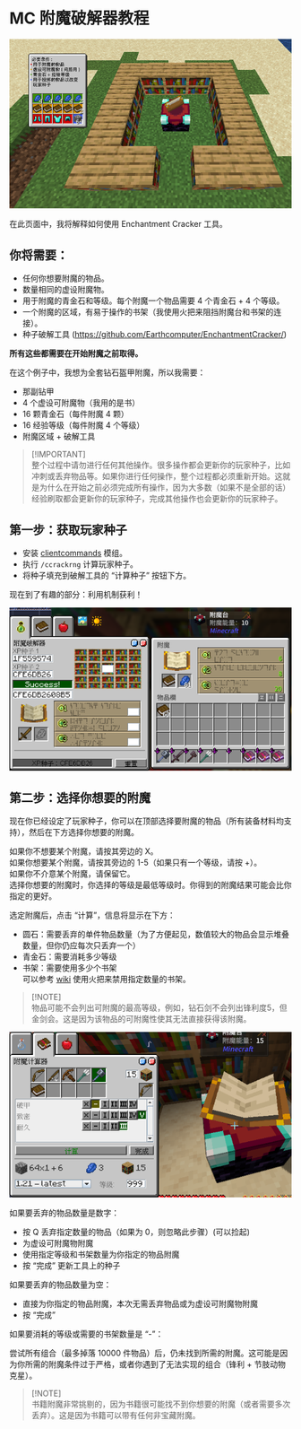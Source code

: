 # MC 附魔破解器教程

![](./img/RckQcaF.png)

在此页面中，我将解释如何使用 Enchantment Cracker 工具。

## 你将需要：

- 任何你想要附魔的物品。
- 数量相同的虚设附魔物。
- 用于附魔的青金石和等级。每个附魔一个物品需要 4 个青金石 + 4 个等级。
- 一个附魔的区域，有易于操作的书架（我使用火把来阻挡附魔台和书架的连接）。
- 种子破解工具 (https://github.com/Earthcomputer/EnchantmentCracker/)

**所有这些都需要在开始附魔之前取得。**

在这个例子中，我想为全套钻石盔甲附魔，所以我需要：

- 那副钻甲
- 4 个虚设可附魔物（我用的是书）
- 16 颗青金石（每件附魔 4 颗）
- 16 经验等级（每件附魔 4 个等级）
- 附魔区域 + 破解工具

> [!IMPORTANT]\
> 整个过程中请勿进行任何其他操作。很多操作都会更新你的玩家种子，比如冲刺或丢弃物品等。如果你进行任何操作，整个过程都必须重新开始。这就是为什么在开始之前必须完成所有操作，因为大多数（如果不是全部的话）经验刷取都会更新你的玩家种子，完成其他操作也会更新你的玩家种子。

## 第一步：获取玩家种子

- 安装 [clientcommands](https://github.com/Earthcomputer/clientcommands) 模组。
- 执行 `/ccrackrng` 计算玩家种子。
- 将种子填充到破解工具的 “计算种子” 按钮下方。

现在到了有趣的部分：利用机制获利！

![](./img/8.png)

## 第二步：选择你想要的附魔

现在你已经设定了玩家种子，你可以在顶部选择要附魔的物品（所有装备材料均支持），然后在下方选择你想要的附魔。

如果你不想要某个附魔，请按其旁边的 X。\
如果你想要某个附魔，请按其旁边的 1-5（如果只有一个等级，请按 +）。\
如果你不介意某个附魔，请保留它。\
选择你想要的附魔时，你选择的等级是最低等级时。你得到的附魔结果可能会比你指定的更好。

选定附魔后，点击 “计算”，信息将显示在下方：

- 圆石：需要丢弃的单件物品数量（为了方便起见，数值较大的物品会显示堆叠数量，但你仍应每次只丢弃一个）
- 青金石：需要消耗多少等级
- 书架：需要使用多少个书架\
可以参考 [wiki](https://minecraft.wiki/w/Enchanting_mechanics#Selecting_an_enchantment_level) 使用火把来禁用指定数量的书架。

> [!NOTE]\
> 物品可能不会列出可附魔的最高等级，例如，钻石剑不会列出锋利度5，但金剑会。这是因为该物品的可附魔性使其无法直接获得该附魔。

![](./img/9.png)

如果要丢弃的物品数量是数字：

- 按 Q 丢弃指定数量的物品（如果为 0，则忽略此步骤）(可以捡起)
- 为虚设可附魔物附魔
- 使用指定等级和书架数量为你指定的物品附魔
- 按 “完成” 更新工具上的种子

如果要丢弃的物品数量为空：

- 直接为你指定的物品附魔，本次无需丢弃物品或为虚设可附魔物附魔
- 按 “完成”

如果要消耗的等级或需要的书架数量是 “-”：

尝试所有组合（最多掉落 10000 件物品）后，仍未找到所需的附魔。这可能是因为你所需的附魔条件过于严格，或者你遇到了无法实现的组合（锋利 + 节肢动物克星）。

> [!NOTE]\
> 书籍附魔非常挑剔的，因为书籍很可能找不到你想要的附魔（或者需要多次丢弃）。这是因为书籍可以带有任何非宝藏附魔。
